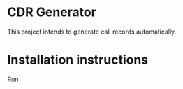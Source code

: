 # CDR Generator

This project intends to generate call records automatically.

# Installation instructions

Run 
